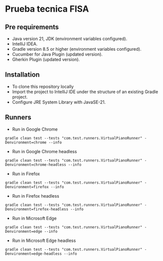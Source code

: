 # **Prueba tecnica FISA**

## Pre requirements
- Java version 21, JDK (environment variables configured).
- IntelliJ IDEA.
- Gradle version 8.5 or higher (environment variables configured).
- Cucumber for Java Plugin (updated version).
- Gherkin Plugin (updated version).

## Installation
- To clone this repository locally
- Import the project to IntelliJ IDE under the structure of an existing Gradle project.
- Configure JRE System Library with JavaSE-21.


## Runners

- Run in Google Chrome
```
gradle clean test --tests "com.test.runners.VirtualPianoRunner" -Denvironment=chrome --info
```
- Run in Google Chrome headless
```
gradle clean test --tests "com.test.runners.VirtualPianoRunner" -Denvironment=chrome-headless --info
```

- Run in Firefox
```
gradle clean test --tests "com.test.runners.VirtualPianoRunner" -Denvironment=firefox --info
```
- Run in Firefox headless
```
gradle clean test --tests "com.test.runners.VirtualPianoRunner" -Denvironment=firefox-headless --info
```

- Run in Microsoft Edge
```
gradle clean test --tests "com.test.runners.VirtualPianoRunner" -Denvironment=edge --info
```

- Run in Microsoft Edge headless
```
gradle clean test --tests "com.test.runners.VirtualPianoRunner" -Denvironment=edge-headless --info
```

